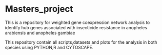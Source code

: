 # Masters_project
This is a repository for weighted gene coexpression network analysis to identify hub genes associated with insecticide resistance in anopheles arabiensis and anopheles gambiae



This repository contain all scripts,datasets and plots for the analysis in both species using PYTHON,R and CYTOSCAPE.

